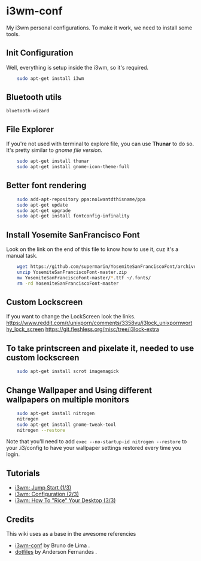 # i3wm-conf
My i3wm personal configurations. 
To make it work, we need to install some tools.

## Init Configuration
Well, everything is setup inside the i3wm, so it's required.

```bash
    sudo apt-get install i3wm
```

## Bluetooth utils
`bluetooth-wizard`


## File Explorer
If you're not used with terminal to explore file, you can use **Thunar** to do so.
It's pretty similar to *gnome file version*.
```bash
    sudo apt-get install thunar
    sudo apt-get install gnome-icon-theme-full
```

## Better font rendering
```bash
    sudo add-apt-repository ppa:no1wantdthisname/ppa
    sudo apt-get update
    sudo apt-get upgrade
    sudo apt-get install fontconfig-infinality
```

## Install Yosemite SanFrancisco Font
Look on the link on the end of this file to know how to use it, cuz it's a manual task.
```bash
    wget https://github.com/supermarin/YosemiteSanFranciscoFont/archive/master.zip
    unzip YosemiteSanFranciscoFont-master.zip
    mv YosemiteSanFranciscoFont-master/*.ttf ~/.fonts/
    rm -rd YosemiteSanFranciscoFont-master
```


## Custom Lockscreen
If you want to change the LockScreen look the links.
https://www.reddit.com/r/unixporn/comments/3358vu/i3lock_unixpornworthy_lock_screen
https://git.fleshless.org/misc/tree/i3lock-extra

## To take printscreen and pixelate it, needed to use custom lockscreen
```bash
    sudo apt-get install scrot imagemagick
```
## Change Wallpaper and Using different wallpapers on multiple monitors
```bash
    sudo apt-get install nitrogen
    nitrogen
    sudo apt-get install gnome-tweak-tool
    nitrogen --restore
```
Note that you'll need to add `exec --no-startup-id nitrogen --restore` to your .i3/config to have your wallpaper settings restored every time you login.

## Tutorials
* [i3wm: Jump Start (1/3)](https://www.youtube.com/watch?v=j1I63wGcvU4)
* [i3wm: Configuration (2/3)](https://www.youtube.com/watch?v=8-S0cWnLBKg)
* [i3wm: How To "Rice" Your Desktop (3/3)](https://www.youtube.com/watch?v=ARKIwOlazKI)

## Credits

This wiki uses as a base in the awesome referencies
- [i3wm-conf](https://github.com/brunodles/i3wm-conf) by Bruno de Lima .
- [dotfiles](https://github.com/andersonfernandes/dotfiles) by Anderson Fernandes .
